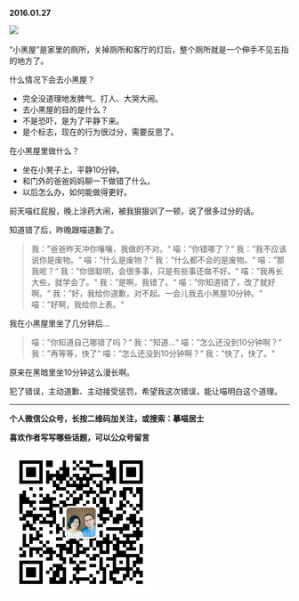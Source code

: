 **2016.01.27**

![](http://upload-images.jianshu.io/upload_images/51001-a4db910bb40bf4a1.jpg?imageMogr2/auto-orient/strip%7CimageView2/2/w/1240)

“小黑屋”是家里的厕所，关掉厕所和客厅的灯后，整个厕所就是一个伸手不见五指的地方了。

什么情况下会去小黑屋？

* 完全没道理地发脾气、打人、大哭大闹。
* 去小黑屋的目的是什么？
* 不是恐吓，是为了平静下来。
* 是个标志，现在的行为很过分，需要反思了。

在小黑屋里做什么？

* 坐在小凳子上，平静10分钟。
* 和门外的爸爸妈妈聊一下做错了什么。
* 以后怎么办，如何能做得更好。

前天喵红屁股，晚上涂药大闹，被我狠狠训了一顿，说了很多过分的话。

知道错了后，昨晚跟喵道歉了。

>我：”爸爸昨天冲你嚷嚷，我做的不对。“
>喵：”你错哪了？“
>我：”我不应该说你是废物。“
>喵：”什么是废物？“
>我：”什么都不会的是废物。“
>喵：”那我呢？“
>我：”你很聪明，会很多事，只是有些事还做不好。“
>喵：”我再长大些，就学会了。“
>我：”是啊，我错了。“
>喵：”你知道错了，改了就好啊。“
>我：”好，我给你道歉，对不起。一会儿我去小黑屋10分钟。“
>喵：”好啊，我给你上表。“

我在小黑屋里坐了几分钟后...

>喵：”你知道自己哪错了吗？“
>我：”知道...“
>喵：”怎么还没到10分钟啊？“
>我：”再等等，快了“
>喵：”怎么还没到10分钟啊？“
>我：”快了，快了。“

原来在黑暗里坐10分钟这么漫长啊。

犯了错误，主动道歉、主动接受惩罚，希望我这次错误，能让喵明白这个道理。

***


**个人微信公众号，长按二维码加关注，或搜索：摹喵居士**

**喜欢作者写写哪些话题，可以公众号留言**

![](https://github.com/jiluofu/jiluofu.github.com/raw/master/momiaojushi/static/qrcode.jpg)